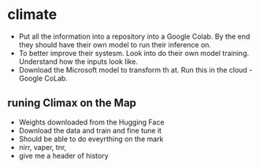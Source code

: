 # climate

* Put all the information into a repository into a Google Colab. By the end they should have their own model to run their inference on.
* To better improve their systesm. Look into do their own model training. Understand how the inputs look like.
* Download the Microsoft model to transform th at. Run this in the cloud - Google CoLab.

## runing Climax on the Map
* Weights downloaded from the Hugging Face
* Download the data and train and fine tune it
* Should be able to do eveyrthing on the mark
* nirr, vaper, tnr,
* give me a header of history
